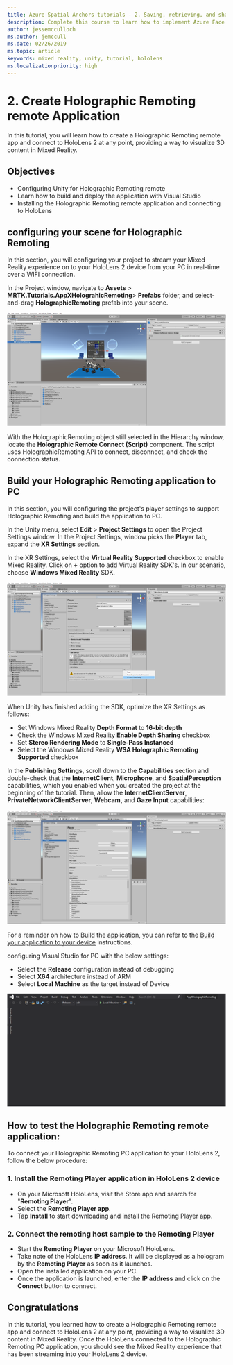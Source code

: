 ```yaml
---
title: Azure Spatial Anchors tutorials - 2. Saving, retrieving, and sharing Azure Spatial Anchors
description: Complete this course to learn how to implement Azure Face Recognition within a mixed reality application.
author: jessemcculloch
ms.author: jemccull
ms.date: 02/26/2019
ms.topic: article
keywords: mixed reality, unity, tutorial, hololens
ms.localizationpriority: high
---
```


# 2. Create Holographic Remoting remote Application

In this tutorial, you will learn how to create a Holographic Remoting remote app and connect to HoloLens 2 at any point, providing a way to visualize 3D content in Mixed Reality.

## Objectives

* Configuring Unity for Holographic Remoting remote
* Learn how to build and deploy the application with Visual Studio
* Installing the Holographic Remoting remote application and connecting to HoloLens

## configuring your scene for Holographic Remoting

In this section, you will configuring your project to stream your Mixed Reality experience on to your HoloLens 2 device from your PC in real-time over a WIFI connection.

In the Project window, navigate to **Assets** > **MRTK.Tutorials.AppXHolograhicRemoting**> **Prefabs** folder, and select-and-drag **HolographicRemoting** prefab into your scene.

![mrlearning-appx](images/mrlearning-appx/Tutorial2-Section1-Step1-1.png)

With the HolographicRemoting object still selected in the Hierarchy window, locate the **Holographic Remote Connect (Script)** component. The script uses HolographicRemoting API to connect, disconnect, and check the connection status.

## Build your Holographic Remoting application to PC

In this section, you will configuring the project's player settings to support Holographic Remoting and build the application to PC.

In the Unity menu, select **Edit** > **Project Settings** to open the Project Settings window. In the Project Settings, window picks the **Player** tab, expand the **XR Settings** section.

In the XR Settings, select the **Virtual Reality Supported** checkbox to enable Mixed Reality. Click on **+** option to add Virtual Reality SDK's. In our scenario, choose **Windows Mixed Reality** SDK.

![mrlearning-appx](images/mrlearning-appx/Tutorial2-Section2-Step1-1.png)

When Unity has finished adding the SDK, optimize the XR Settings as follows:

- Set Windows Mixed Reality **Depth Format** to **16-bit depth**
- Check the Windows Mixed Reality **Enable Depth Sharing** checkbox
- Set **Stereo Rendering Mode** to **Single-Pass Instanced**
- Select the Windows Mixed Reality **WSA Holographic Remoting Supported** checkbox

In the **Publishing Settings**, scroll down to the **Capabilities** section and double-check that the **InternetClient**, **Microphone**, and **SpatialPerception** capabilities, which you enabled when you created the project at the beginning of the tutorial. Then, allow the **InternetClientServer**, **PrivateNetworkClientServer**, **Webcam,** and **Gaze Input** capabilities:

![mrlearning-appx](images/mrlearning-appx/Tutorial2-Section2-Step1-2.png)

For a reminder on how to Build the application, you can refer to the [Build your application to your device](https://docs.microsoft.com/windows/mixed-reality/mrlearning-base-ch1#build-your-application-to-your-device) instructions.

configuring Visual Studio for PC with the below settings:

* Select the  **Release** configuration instead of debugging
* Select **X64** architecture instead of ARM
* Select **Local Machine** as the target instead of Device

![mrlearning-appx](images/mrlearning-appx/Tutorial2-Section2-Step1-3.png)

## How to test the Holographic Remoting remote application:

To connect your Holographic Remoting PC application to your HoloLens 2, follow the below procedure:

### 1. Install the Remoting Player application in HoloLens 2 device

* On your Microsoft HoloLens, visit the Store app and search for "**Remoting Player**".
* Select the **Remoting Player app**.
* Tap **Install** to start downloading and install the Remoting Player app.

### 2. Connect the remoting host sample to the Remoting Player

* Start the **Remoting Player** on your Microsoft HoloLens.
* Take note of the HoloLens **IP address**. It will be displayed as a hologram by the **Remoting Player** as soon as it launches.
* Open the installed application on your PC.
* Once the application is launched, enter the **IP address** and click on the **Connect** button to connect.

## Congratulations

In this tutorial, you learned how to create a Holographic Remoting remote app and connect to HoloLens 2 at any point, providing a way to visualize 3D content in Mixed Reality. Once the HoloLens connected to the Holographic Remoting PC application, you should see the Mixed Reality experience that has been streaming into your HoloLens 2 device. 

